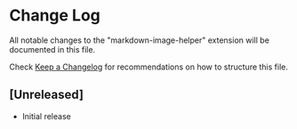 # Change Log

All notable changes to the "markdown-image-helper" extension will be documented in this file.

Check [Keep a Changelog](http://keepachangelog.com/) for recommendations on how to structure this file.

## [Unreleased]

- Initial release